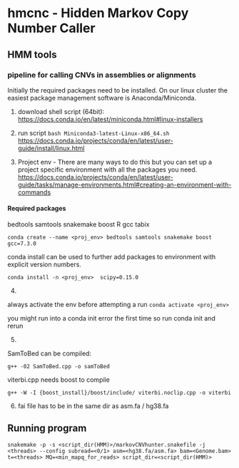# hmcnc - Hidden Markov Copy Number Caller 
## HMM tools
### pipeline for calling CNVs in assemblies or alignments
 
Initially the required packages need to be installed.
On our linux cluster the easiest package management software is Anaconda/Miniconda. 

1. download shell script (64bit):
https://docs.conda.io/en/latest/miniconda.html#linux-installers

2. run script
`bash Miniconda3-latest-Linux-x86_64.sh`
https://docs.conda.io/projects/conda/en/latest/user-guide/install/linux.html


3. Project env - There are many ways to do this but you can set up a project specific environment with all the packages you need.
https://docs.conda.io/projects/conda/en/latest/user-guide/tasks/manage-environments.html#creating-an-environment-with-commands

#### Required packages
bedtools
samtools
snakemake
boost
R 
gcc
tabix

`conda create --name <proj_env> bedtools samtools snakemake boost gcc=7.3.0`

conda install can be used to further add packages to <proj> environment with explicit version numbers.
 
`conda install -n <proj_env>  scipy=0.15.0`

4.

always activate the env before attempting a run
`conda activate <proj_env>`

you might run into a conda init error the first time so run conda init and rerun


5.
SamToBed can be compiled: 

`g++ -02 SamToBed.cpp -o samToBed`

viterbi.cpp needs boost to compile

`g++ -W -I {boost_install}/boost/include/ viterbi.noclip.cpp -o viterbi`

6. fai file has to be in the same dir as asm.fa / hg38.fa

## Running program
`snakemake -p -s <script_dir(HMM)>/markovCNVhunter.snakefile -j <threads> --config subread=<0/1> asm=<hg38.fa/asm.fa> bam=<Genome.bam> t=<threads> MQ=<min_mapq_for_reads> script_dir=<script_dir(HMM)>`
